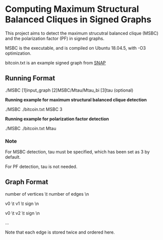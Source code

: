 # Computing Maximum Structural Balanced Cliques in Signed Graphs

This project aims to detect the maximum strucutral balanced clique (MSBC) and the polarization factor (PF) in signed graphs.

MSBC is the executable, and is compiled on Ubuntu 18.04.5, with -O3 optimization.

bitcoin.txt is an example signed graph from [SNAP](https://snap.stanford.edu/data/soc-sign-bitcoin-otc.html)

## Running Format

./MSBC [1]input_graph [2]MSBC/Mtau/Mtau_bi [3]tau (optional)

**Running example for maximum structural balanced clique detection**

./MSBC ./bitcoin.txt MSBC 3

**Running example for polarization factor detection**

./MSBC ./bitcoin.txt Mtau

### Note

For MSBC detection, tau must be specified, which has been set as 3 by default.

For PF detection, tau is not needed.

## Graph Format

number of vertices \t number of edges \n

v0 \t v1 \t sign \n

v0 \t v2 \t sign \n

...

Note that each edge is stored twice and ordered here.
